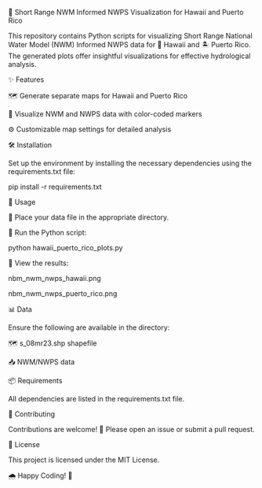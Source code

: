 🌊 Short Range NWM Informed NWPS Visualization for Hawaii and Puerto Rico

This repository contains Python scripts for visualizing Short Range National Water Model (NWM) Informed NWPS data for 🌴 Hawaii and 🏝️ Puerto Rico. The generated plots offer insightful visualizations for effective hydrological analysis.

✨ Features

🗺️ Generate separate maps for Hawaii and Puerto Rico

🎨 Visualize NWM and NWPS data with color-coded markers

⚙️ Customizable map settings for detailed analysis

🛠️ Installation

Set up the environment by installing the necessary dependencies using the requirements.txt file:

pip install -r requirements.txt

🚀 Usage

📂 Place your data file in the appropriate directory.

🐍 Run the Python script:

python hawaii_puerto_rico_plots.py

📸 View the results:

nbm_nwm_nwps_hawaii.png

nbm_nwm_nwps_puerto_rico.png

📊 Data

Ensure the following are available in the directory:

🗺️ s_08mr23.shp shapefile

📥 NWM/NWPS data

📦 Requirements

All dependencies are listed in the requirements.txt file.

🤝 Contributing

Contributions are welcome! 🚀 Please open an issue or submit a pull request.

📜 License

This project is licensed under the MIT License.

🌧️ Happy Coding! 🌴


